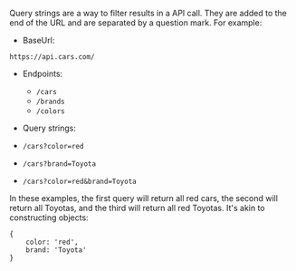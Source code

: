 Query strings are a way to filter results in a API call. They are added to the end of the URL and are separated by a question mark. For example:

- BaseUrl:

`https://api.cars.com/`

- Endpoints:

  - `/cars`
  - `/brands`
  - `/colors`

- Query strings:

- `/cars?color=red`
- `/cars?brand=Toyota`
- `/cars?color=red&brand=Toyota`

In these examples, the first query will return all red cars, the second will return all Toyotas, and the third will return all red Toyotas. It's akin to constructing objects:

```
{
    color: 'red',
    brand: 'Toyota'
}
```
